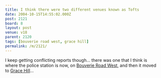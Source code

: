 ```yaml
---
title: I think there were two different venues known as Tofts
date: 2004-10-15T14:55:02.000Z
post: 2121
board: 8
layout: post
venue: v18
parent: 2120
tags: [bouverie road west, grace hill]
permalink: /m/2121/
---
```

I keep getting conflicting reports though... there was one that I think is where the police station is now, on <a href="/wiki/bouverie+road+west">Bouverie Road West</a>, and then it moved to <a href="/wiki/grace+hill">Grace Hill</a>...
